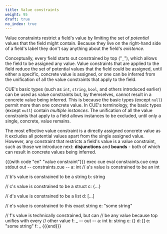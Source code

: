 ```yaml
---
title: Value constraints
weight: 95
draft: true
no_index: true
---
```


Value constraints restrict a field's value by limiting the set of *potential*
values that the field might contain. Because they live on the right-hand side
of a field's label they don't say anything about the field's *existence*.

Conceptually, every field starts out constrained by top ("`_`"), which allows
the field to be assigned any value. Value constraints that are applied to the
field reduce the set of potential values that the field could be assigned,
until either a specific, concrete value is assigned, or one can be inferred
from the unification of all the value constraints that apply to the field.

CUE's basic types (such as `int`, `string`, `bool`, and others introduced
earlier) can be used as value constraints but, by themselves, cannot result in
a concrete value being inferred. This is because the basic types (except
`null`) permit more than one concrete value. In CUE's terminology, the basic
types (except `null`) contain *multiple instances*. The unification of all the
value constraints that apply to a field allows instances to be excluded, until
only a single, concrete, value remains.

The most effective value constraint is a directly assigned concrete value as it
excludes all potential values apart from the single assigned value. However,
any constraint that restricts a field's value is a value constraint, such as
those we introduce next: **disjunctions** and **bounds** - both of which can
result in concrete values being inferred.

{{{with code "en" "value constraint"}}}
exec cue eval constraints.cue
cmp stdout out
-- constraints.cue --
a: int // a's value is constrained to be an int

// b's value is constrained to be a string
b: string

// c's value is constrained to be a struct
c: {...}

// d's value is constrained to be a list
d: [...]

// e's value is constrained to this exact string
e: "some string"

// f's value is technically constrained, but can
// be any value because top unifies with every
// other value
f: _
-- out --
a: int
b: string
c: {}
d: []
e: "some string"
f: _
{{{end}}}
